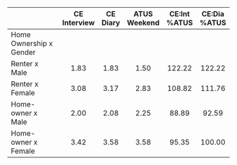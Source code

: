 
|                      | CE<br>Interview |  CE<br>Diary | ATUS<br>Weekend | CE:Int<br>%ATUS | CE:Dia<br>%ATUS |
| -------------------- | :----------: | :----------: | :----------: | :----------: | :----------: |
| Home Ownership x Gender |              |              |              |              |              |
| Renter x Male        |         1.83 |         1.83 |         1.50 |       122.22 |       122.22 |
| Renter x Female      |         3.08 |         3.17 |         2.83 |       108.82 |       111.76 |
| Home-owner x Male    |         2.00 |         2.08 |         2.25 |        88.89 |        92.59 |
| Home-owner x Female  |         3.42 |         3.58 |         3.58 |        95.35 |       100.00 |

